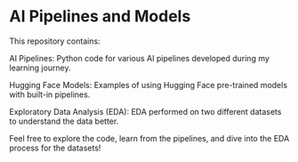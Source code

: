 # AI Pipelines and Models

This repository contains:

AI Pipelines:
Python code for various AI pipelines developed during my learning journey.

Hugging Face Models:
Examples of using Hugging Face pre-trained models with built-in pipelines.

Exploratory Data Analysis (EDA):
EDA performed on two different datasets to understand the data better.

Feel free to explore the code, learn from the pipelines, and dive into the EDA process for the datasets!
